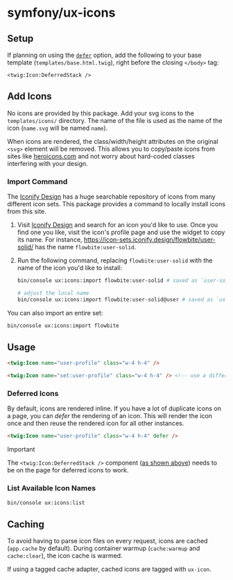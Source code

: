 # symfony/ux-icons

## Setup

If planning on using the [`defer`](#deferred-icons) option, add the following to your base
template (`templates/base.html.twig`), right before the closing `</body>` tag:

```twig
<twig:Icon:DeferredStack />
```

## Add Icons

No icons are provided by this package. Add your svg icons to the `templates/icons/` directory.
The name of the file is used as the name of the icon (`name.svg` will be named `name`).

When icons are rendered, the class/width/height attributes on the original `<svg>` element will
be removed. This allows you to copy/paste icons from sites like
[heroicons.com](https://heroicons.com/) and not worry about hard-coded classes interfering with
your design.

### Import Command

The [Iconify Design](https://iconify.design/) has a huge searchable repository of icons from
many different icon sets. This package provides a command to locally install icons from this
site.

1. Visit [Iconify Design](https://icon-sets.iconify.design/) and search for an icon
   you'd like to use. Once you find one you like, visit the icon's profile page and use the widget
   to copy its name. For instance, https://icon-sets.iconify.design/flowbite/user-solid/ has the name
   `flowbite:user-solid`.
2. Run the following command, replacing `flowbite:user-solid` with the name of the icon you'd like
   to install:

    ```bash
    bin/console ux:icons:import flowbite:user-solid # saved as `user-solid`

    # adjust the local name
    bin/console ux:icons:import flowbite:user-solid@user # saved as `user.svg`
    ```
   
You can also import an entire set:

```bash
bin/console ux:icons:import flowbite
```

## Usage

```html
<twig:Icon name="user-profile" class="w-4 h-4" />

<twig:Icon name="set:user-profile" class="w-4 h-4" /> <!-- use a different set (subdirectories) -->
```

### Deferred Icons

By default, icons are rendered inline. If you have a lot of duplicate icons on a page, you can
_defer_ the rendering of an icon. This will render the icon once and then reuse the rendered
icon for all other instances.

```html
<twig:Icon name="user-profile" class="w-4 h-4" defer />
```

> [!IMPORTANT]  
> The `<twig:Icon:DeferredStack />` component ([as shown above](#setup)) needs to be on the page
> for deferred icons to work.

### List Available Icon Names

```bash
bin/console ux:icons:list
```

## Caching

To avoid having to parse icon files on every request, icons are cached (`app.cache` by default).
During container warmup (`cache:warmup` and `cache:clear`), the icon cache is warmed.

If using a tagged cache adapter, cached icons are tagged with `ux-icon`.
